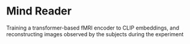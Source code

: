 # Mind Reader
Training a transformer-based fMRI encoder to CLIP embeddings, and reconstructing images observed by the subjects during the experiment
